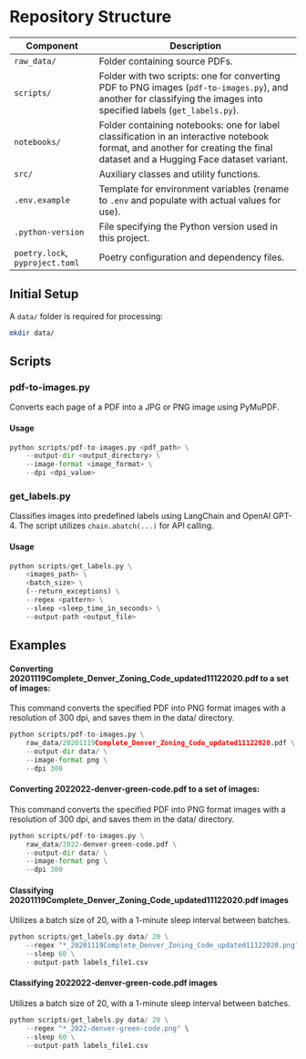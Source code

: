 
# Repository Structure

| Component             | Description                                                                                                                    |
|-----------------------|--------------------------------------------------------------------------------------------------------------------------------|
| `raw_data/`           | Folder containing source PDFs.                                                                                                 |
| `scripts/`            | Folder with two scripts: one for converting PDF to PNG images (`pdf-to-images.py`), and another for classifying the images into specified labels (`get_labels.py`). |
| `notebooks/`          | Folder containing notebooks: one for label classification in an interactive notebook format, and another for creating the final dataset and a Hugging Face dataset variant. |
| `src/`                | Auxiliary classes and utility functions.                                                                                       |
| `.env.example`        | Template for environment variables (rename to `.env` and populate with actual values for use).                                 |
| `.python-version`     | File specifying the Python version used in this project.                                                                       |
| `poetry.lock`, `pyproject.toml` | Poetry configuration and dependency files.                                                                                    |

## Initial Setup

A `data/` folder is required for processing:

```bash
mkdir data/
```

## Scripts

### pdf-to-images.py
Converts each page of a PDF into a JPG or PNG image using PyMuPDF.
#### Usage
```python
python scripts/pdf-to-images.py <pdf_path> \
    --output-dir <output_directory> \
    --image-format <image_format> \
    --dpi <dpi_value>
```

### get_labels.py
Classifies images into predefined labels using LangChain and OpenAI GPT-4. The script utilizes `chain.abatch(...)` for API calling.

#### Usage 
```python
python scripts/get_labels.py \
    <images_path> \
    <batch_size> \
    (--return_exceptions) \
    --regex <pattern> \
    --sleep <sleep_time_in_seconds> \
    --output-path <output_file>
```

## Examples

#### Converting 20201119Complete_Denver_Zoning_Code_updated11122020.pdf to a set of images:
This command converts the specified PDF into PNG format images with a resolution of 300 dpi, and saves them in the data/ directory.
```python
python scripts/pdf-to-images.py \
    raw_data/20201119Complete_Denver_Zoning_Code_updated11122020.pdf \
    --output-dir data/ \
    --image-format png \
    --dpi 300
```

#### Converting 2022022-denver-green-code.pdf to a set of images:
This command converts the specified PDF into PNG format images with a resolution of 300 dpi, and saves them in the data/ directory.
```python
python scripts/pdf-to-images.py \
    raw_data/2022-denver-green-code.pdf \
    --output-dir data/ \
    --image-format png \
    --dpi 300
```

#### Classifying 20201119Complete_Denver_Zoning_Code_updated11122020.pdf images
Utilizes a batch size of 20, with a 1-minute sleep interval between batches.
```python
python scripts/get_labels.py data/ 20 \
    --regex "*_20201119Complete_Denver_Zoning_Code_updated11122020.png" \
    --sleep 60 \
    --output-path labels_file1.csv
```


#### Classifying 2022022-denver-green-code.pdf images
Utilizes a batch size of 20, with a 1-minute sleep interval between batches.
```python
python scripts/get_labels.py data/ 20 \
    --regex "*_2022-denver-green-code.png" \
    --sleep 60 \
    --output-path labels_file1.csv
```